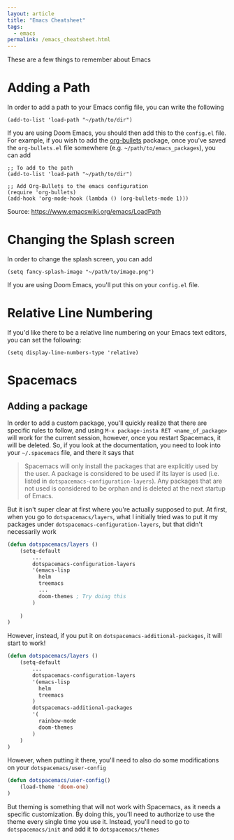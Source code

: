 ```yaml
---
layout: article
title: "Emacs Cheatsheet"
tags:
  - emacs
permalink: /emacs_cheatsheet.html
---
```


These are a few things to remember about Emacs

# Adding a Path

In order to add a path to your Emacs config file, you can write the following

```
(add-to-list 'load-path "~/path/to/dir")
```

If you are using Doom Emacs, you should then add this to the `config.el` file. For example, if you wish to add the [org-bullets](https://github.com/sabof/org-bullets) package, once you've saved the `org-bullets.el` file somewhere (e.g. `~/path/to/emacs_packages`), you can add 

```
;; To add to the path
(add-to-list 'load-path "~/path/to/dir")

;; Add Org-Bullets to the emacs configuration
(require 'org-bullets)
(add-hook 'org-mode-hook (lambda () (org-bullets-mode 1)))
```

Source: https://www.emacswiki.org/emacs/LoadPath

# Changing the Splash screen

In order to change the splash screen, you can add 

```
(setq fancy-splash-image "~/path/to/image.png")
```

If you are using Doom Emacs, you'll put this on your `config.el` file. 


# Relative Line Numbering

If you'd like there to be a relative line numbering on your Emacs text editors, you can set the following:

```
(setq display-line-numbers-type 'relative)
```


# Spacemacs
## Adding a package 
In order to add a custom package, you'll quickly realize that there are specific rules to follow, and using `M-x package-insta RET <name_of_package>` will work for the current session, however, once you restart Spacemacs, it will be deleted. So, if you look at the documentation, you need to look into your `~/.spacemacs` file, and there it says that 

> Spacemacs will only install the packages that are explicitly used by the user. A package is considered to be used if its layer is used (i.e. listed in `dotspacemacs-configuration-layers`). Any packages that are not used is considered to be orphan and is deleted at the next startup of Emacs.

But it isn't super clear at first where you're actually supposed to put. At first, when you go to `dotspacemacs/layers`, what I initially tried was to put it my packages under `dotspacemacs-configuration-layers`, but that didn't necessarily work

```lisp
(defun dotspacemacs/layers ()
    (setq-default 
        ...
        dotspacemacs-configuration-layers
        '(emacs-lisp
          helm
          treemacs
          ...
          doom-themes ; Try doing this
        )
        
    )
)
```

However, instead, if you put it on `dotspacemacs-additional-packages`, it will start to work!
```lisp
(defun dotspacemacs/layers ()
    (setq-default 
        ...
        dotspacemacs-configuration-layers
        '(emacs-lisp
          helm
          treemacs
        )
        dotspacemacs-additional-packages 
        '(
          rainbow-mode
          doom-themes
        )
    )
)
```

However, when putting it there, you'll need to also do some modifications on your `dotspacemacs/user-config`

```lisp
(defun dotspacemacs/user-config()
    (load-theme 'doom-one)
)
```

But theming is something that will not work with Spacemacs, as it needs a specific customization. By doing this, you'll need to authorize to use the theme every single time you use it. Instead, you'll need to go to `dotspacemacs/init` and add it to `dotspacemacs/themes`
